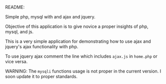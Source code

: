 README: 

Simple php, mysql with and ajax and jquery.

Objective of this application is to give novice a proper insights of php, mysql, and js.
 
This is a very simple application for demonstrating how to use ajax and jquery's 
ajax functionality with php. 

To use jquery ajax comment the line which includes `ajax.js` in `home.php` or vice versa.


WARNING: The `mysqli` functions usage is not proper in the current version. I soon update it
to proper standards.